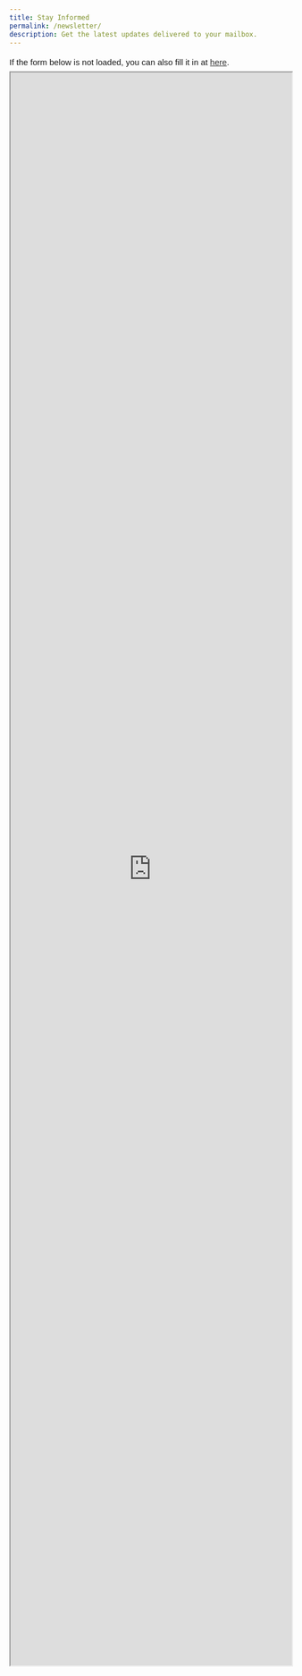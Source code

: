 ```yaml
---
title: Stay Informed
permalink: /newsletter/
description: Get the latest updates delivered to your mailbox.
---
```

<div style="font-family:Sans-Serif;font-size:15px;color:#000;opacity:0.9;padding-top:5px;padding-bottom:8px">If the form below is not loaded, you can also fill it in at <a href="https://form.gov.sg/64cb1e692ebe34001157888c">here</a>.</div>

<iframe id="iframe" src="https://form.gov.sg/64cb1e692ebe34001157888c" style="width:100%;height:2850px"></iframe>